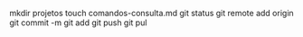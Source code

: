 mkdir projetos
touch comandos-consulta.md
git status
git remote add origin 
git commit -m 
git add
git push
git pul
